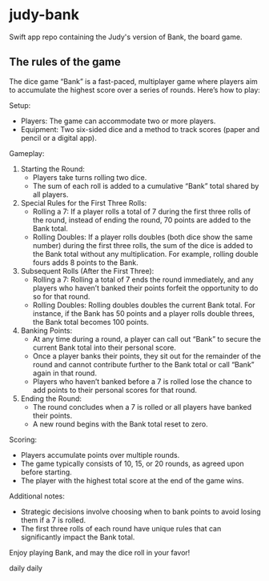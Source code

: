 # judy-bank
Swift app repo containing the Judy's version of Bank, the board game.

## The rules of the game
The dice game “Bank” is a fast-paced, multiplayer game where players aim to accumulate the highest score over a series of rounds. Here’s how to play:

Setup:
* Players: The game can accommodate two or more players.
* Equipment: Two six-sided dice and a method to track scores (paper and pencil or a digital app).

Gameplay:
1. Starting the Round:
	* Players take turns rolling two dice.
	* The sum of each roll is added to a cumulative “Bank” total shared by all players.
2. Special Rules for the First Three Rolls:
	* Rolling a 7: If a player rolls a total of 7 during the first three rolls of the round, instead of ending the round, 70 points are added to the Bank total.
	* Rolling Doubles: If a player rolls doubles (both dice show the same number) during the first three rolls, the sum of the dice is added to the Bank total without any multiplication. For example, rolling double fours adds 8 points to the Bank.
3. Subsequent Rolls (After the First Three):
   	* Rolling a 7: Rolling a total of 7 ends the round immediately, and any players who haven’t banked their points forfeit the opportunity to do so for that round.
	* Rolling Doubles: Rolling doubles doubles the current Bank total. For instance, if the Bank has 50 points and a player rolls double threes, the Bank total becomes 100 points.
4. Banking Points:
   	* At any time during a round, a player can call out “Bank” to secure the current Bank total into their personal score.
	* Once a player banks their points, they sit out for the remainder of the round and cannot contribute further to the Bank total or call “Bank” again in that round.
	* Players who haven’t banked before a 7 is rolled lose the chance to add points to their personal scores for that round.
5. Ending the Round:
   	* The round concludes when a 7 is rolled or all players have banked their points.
	* A new round begins with the Bank total reset to zero.

Scoring:
* Players accumulate points over multiple rounds.
* The game typically consists of 10, 15, or 20 rounds, as agreed upon before starting.
* The player with the highest total score at the end of the game wins.

Additional notes:
* Strategic decisions involve choosing when to bank points to avoid losing them if a 7 is rolled.
* The first three rolls of each round have unique rules that can significantly impact the Bank total.

Enjoy playing Bank, and may the dice roll in your favor!

daily
daily